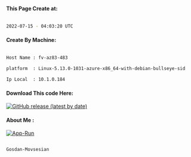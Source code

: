 
   
#### This Page Create at:

```bash

2022-07-15 - 04:03:20 UTC

```

#### Create By Machine:

```bash

Host Name : fv-az83-483

platform  : Linux-5.13.0-1031-azure-x86_64-with-debian-bullseye-sid

Ip Local  : 10.1.0.184

```
#### Download This code Here:

[![GitHub release (latest by date)](https://img.shields.io/github/v/release/Gosdan-Movsesian/Gosdan?style=for-the-badge&label=Download)](https://github.com/Gosdan-Movsesian/Gosdan/releases) 

</p> 

#### About Me :

[![App-Run](https://github.com/Gosdan-Movsesian/Gosdan/actions/workflows/App-Run.yml/badge.svg)](https://github.com/Gosdan-Movsesian/Gosdan/actions/workflows/App-Run.yml)

```bash

Gosdan-Movsesian

```

